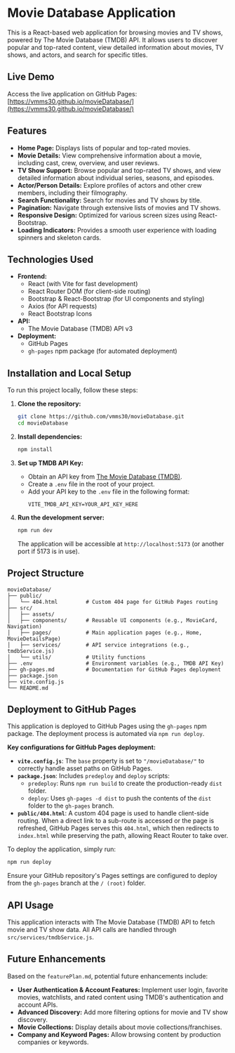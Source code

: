 # Movie Database Application

This is a React-based web application for browsing movies and TV shows, powered by The Movie Database (TMDB) API. It allows users to discover popular and top-rated content, view detailed information about movies, TV shows, and actors, and search for specific titles.

## Live Demo

Access the live application on GitHub Pages: [https://vmms30.github.io/movieDatabase/](https://vmms30.github.io/movieDatabase/)

## Features

-   **Home Page:** Displays lists of popular and top-rated movies.
-   **Movie Details:** View comprehensive information about a movie, including cast, crew, overview, and user reviews.
-   **TV Show Support:** Browse popular and top-rated TV shows, and view detailed information about individual series, seasons, and episodes.
-   **Actor/Person Details:** Explore profiles of actors and other crew members, including their filmography.
-   **Search Functionality:** Search for movies and TV shows by title.
-   **Pagination:** Navigate through extensive lists of movies and TV shows.
-   **Responsive Design:** Optimized for various screen sizes using React-Bootstrap.
-   **Loading Indicators:** Provides a smooth user experience with loading spinners and skeleton cards.

## Technologies Used

-   **Frontend:**
    -   React (with Vite for fast development)
    -   React Router DOM (for client-side routing)
    -   Bootstrap & React-Bootstrap (for UI components and styling)
    -   Axios (for API requests)
    -   React Bootstrap Icons
-   **API:**
    -   The Movie Database (TMDB) API v3
-   **Deployment:**
    -   GitHub Pages
    -   `gh-pages` npm package (for automated deployment)

## Installation and Local Setup

To run this project locally, follow these steps:

1.  **Clone the repository:**
    ```bash
    git clone https://github.com/vmms30/movieDatabase.git
    cd movieDatabase
    ```

2.  **Install dependencies:**
    ```bash
    npm install
    ```

3.  **Set up TMDB API Key:**
    -   Obtain an API key from [The Movie Database (TMDB)](https://www.themoviedb.org/documentation/api).
    -   Create a `.env` file in the root of your project.
    -   Add your API key to the `.env` file in the following format:
        ```
        VITE_TMDB_API_KEY=YOUR_API_KEY_HERE
        ```

4.  **Run the development server:**
    ```bash
    npm run dev
    ```
    The application will be accessible at `http://localhost:5173` (or another port if 5173 is in use).

## Project Structure

```
movieDatabase/
├── public/
│   └── 404.html         # Custom 404 page for GitHub Pages routing
├── src/
│   ├── assets/
│   ├── components/      # Reusable UI components (e.g., MovieCard, Navigation)
│   ├── pages/           # Main application pages (e.g., Home, MovieDetailsPage)
│   ├── services/        # API service integrations (e.g., tmdbService.js)
│   └── utils/           # Utility functions
├── .env                 # Environment variables (e.g., TMDB API Key)
├── gh-pages.md          # Documentation for GitHub Pages deployment
├── package.json
├── vite.config.js
└── README.md
```

## Deployment to GitHub Pages

This application is deployed to GitHub Pages using the `gh-pages` npm package. The deployment process is automated via `npm run deploy`.

**Key configurations for GitHub Pages deployment:**

-   **`vite.config.js`**: The `base` property is set to `"/movieDatabase/"` to correctly handle asset paths on GitHub Pages.
-   **`package.json`**: Includes `predeploy` and `deploy` scripts:
    -   `predeploy`: Runs `npm run build` to create the production-ready `dist` folder.
    -   `deploy`: Uses `gh-pages -d dist` to push the contents of the `dist` folder to the `gh-pages` branch.
-   **`public/404.html`**: A custom 404 page is used to handle client-side routing. When a direct link to a sub-route is accessed or the page is refreshed, GitHub Pages serves this `404.html`, which then redirects to `index.html` while preserving the path, allowing React Router to take over.

To deploy the application, simply run:

```bash
npm run deploy
```

Ensure your GitHub repository's Pages settings are configured to deploy from the `gh-pages` branch at the `/ (root)` folder.

## API Usage

This application interacts with The Movie Database (TMDB) API to fetch movie and TV show data. All API calls are handled through `src/services/tmdbService.js`.

## Future Enhancements

Based on the `featurePlan.md`, potential future enhancements include:

-   **User Authentication & Account Features:** Implement user login, favorite movies, watchlists, and rated content using TMDB's authentication and account APIs.
-   **Advanced Discovery:** Add more filtering options for movie and TV show discovery.
-   **Movie Collections:** Display details about movie collections/franchises.
-   **Company and Keyword Pages:** Allow browsing content by production companies or keywords.